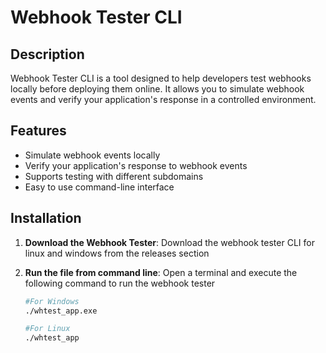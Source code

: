 # Webhook Tester CLI

## Description
Webhook Tester CLI is a tool designed to help developers test webhooks locally before deploying them online. It allows you to simulate webhook events and verify your application's response in a controlled environment.

## Features
- Simulate webhook events locally
- Verify your application's response to webhook events
- Supports testing with different subdomains
- Easy to use command-line interface

## Installation

1. **Download the Webhook Tester**:
   Download the webhook tester CLI for linux and windows from the releases section

2. **Run the file from command line**:
   Open a terminal and execute the following command to run the webhook tester

   ```sh
   #For Windows
   ./whtest_app.exe

   #For Linux
   ./whtest_app

   ```
